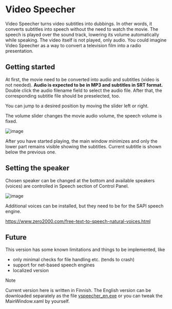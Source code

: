 # Video Speecher
Video Speecher turns video subtitles into dubbings. In other words, it converts subtitles into speech without the need to watch the movie. The speech is played over the sound track, lowering its volume automatically while speaking. The video itself is not played, only audio. You could imagine Video Speecher as a way to convert a television film into a radio presentation.

## Getting started
At first, the movie need to be converted into audio and subtitles (video is not needed). **Audio is expected to be in MP3 and subtitles in SRT format.** Double click the audio filename field to select the audio file. After that, the corresponding subtitle file should be preselected, too.

You can jump to a desired position by moving the slider left or right.

The volume slider changes the movie audio volume, the speech volume is fixed.

![image](https://github.com/MKuula/VideoSpeecher/assets/168563015/a26c0095-6206-4ded-9ae4-b64a6b6edfcb)

After you have started playing, the main window minimizes and only the lower part remains visible showing the subtitles. Current subtitle is shown below the previous one.

## Setting the speaker
Chosen speaker can be changed at the bottom and available speakers (voices) are controlled in Speech section of Control Panel.
 
![image](https://github.com/MKuula/VideoSpeecher/assets/168563015/3d6ec640-73da-4eaf-bbf7-91b3f1f9e8de)

Additional voices can be installed, but they need to be for the SAPI speech engine.

https://www.zero2000.com/free-text-to-speech-natural-voices.html

## Future
This version has some known limitations and things to be implemented, like
- only minimal checks for file handling etc. (tends to crash)
- support for net-based speech engines
- localized version

> [!NOTE]
> Current version here is written in Finnish. The English version can be downloaded separately as the file [vspeecher_en.exe](http://ftp.msoftwares.net/vspeecher_en.exe) or you can tweak the MainWindow.xaml by yourself.
